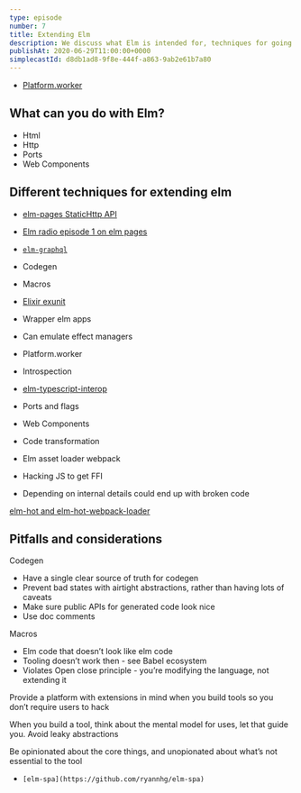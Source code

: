 ```yaml
---
type: episode
number: 7
title: Extending Elm
description: We discuss what Elm is intended for, techniques for going beyond that, and how to make tools nice to use when you do.
publishAt: 2020-06-29T11:00:00+0000
simplecastId: d8db1ad8-9f8e-444f-a863-9ab2e61b7a80
---
```


- [Platform.worker](https://package.elm-lang.org/packages/elm/core/latest/Platform#worker)

## What can you do with Elm?

- Html
- Http
- Ports
- Web Components

## Different techniques for extending elm

- [elm-pages StaticHttp API](https://package.elm-lang.org/packages/dillonkearns/elm-pages/latest/Pages-StaticHttp)
- [Elm radio episode 1 on elm pages](https://elm-radio.com/episode/getting-started-with-elm-pages)
- [`elm-graphql`](https://github.com/dillonkearns/elm-graphql)
- Codegen
- Macros
- [Elixir exunit](https://hexdocs.pm/ex_unit/ExUnit.Assertions.html#content)
- Wrapper elm apps
- Can emulate effect managers
- Platform.worker
- Introspection
- [elm-typescript-interop](https://github.com/dillonkearns/elm-typescript-interop)

- Ports and flags
- Web Components
- Code transformation
- Elm asset loader webpack
- Hacking JS to get FFI
- Depending on internal details could end up with broken code

[elm-hot and elm-hot-webpack-loader](https://github.com/klazuka/elm-hot-webpack-loader)

## Pitfalls and considerations

Codegen

- Have a single clear source of truth for codegen
- Prevent bad states with airtight abstractions, rather than having lots of caveats
- Make sure public APIs for generated code look nice
- Use doc comments

Macros

- Elm code that doesn’t look like elm code
- Tooling doesn’t work then - see Babel ecosystem
- Violates Open close principle - you’re modifying the language, not extending it

Provide a platform with extensions in mind when you build tools so you don’t require users to hack

When you build a tool, think about the mental model for uses, let that guide you. Avoid leaky abstractions

Be opinionated about the core things, and unopionated about what’s not essential to the tool

- `[elm-spa](https://github.com/ryannhg/elm-spa)`